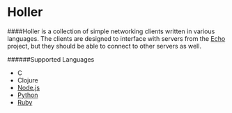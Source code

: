 Holler
======

####Holler is a collection of simple networking clients written in various languages. The clients are designed to interface with servers from the [Echo](https://github.com/reillysiemens/echo) project, but they should be able to connect to other servers as well.

######Supported Languages

* C
* Clojure
* [Node.js](http://nodejs.org/api/net.html#net_class_net_socket)
* [Python](http://docs.python.org/3.3/library/socket.html)
* [Ruby](http://ruby-doc.org/stdlib-1.9.3/libdoc/socket/rdoc/Socket.html)
